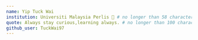 ```yaml
---
name: Yip Tuck Wai 
institution: Universiti Malaysia Perlis 🚩 # no longer than 58 characters
quote: Always stay curious,learning always. # no longer than 100 characters, avoid using quotes(") to guarantee the format remains the same.
github_user: TuckWai97
---
```

